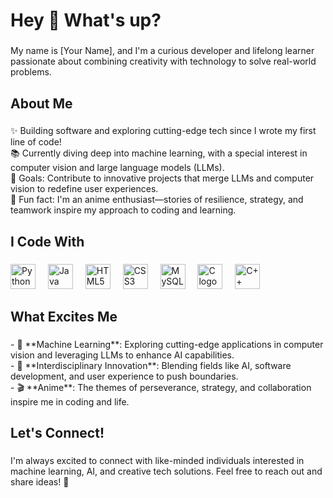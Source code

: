 <h1 align="left">Hey 👋 What's up?</h1>

###

<p align="left">
My name is [Your Name], and I'm a curious developer and lifelong learner passionate about combining creativity with technology to solve real-world problems.
</p>

###

<h2 align="left">About Me</h2>

###

<p align="left">
✨ Building software and exploring cutting-edge tech since I wrote my first line of code!<br>
📚 Currently diving deep into machine learning, with a special interest in computer vision and large language models (LLMs).<br>
🎯 Goals: Contribute to innovative projects that merge LLMs and computer vision to redefine user experiences.<br>
🎲 Fun fact: I'm an anime enthusiast—stories of resilience, strategy, and teamwork inspire my approach to coding and learning.
</p>

###

<h2 align="left">I Code With</h2>

###

<div align="left">
  <img src="https://cdn.jsdelivr.net/gh/devicons/devicon/icons/python/python-original.svg" height="40" alt="Python logo" />
  <img width="12" />
  <img src="https://cdn.jsdelivr.net/gh/devicons/devicon/icons/java/java-original.svg" height="40" alt="Java logo" />
  <img width="12" />
  <img src="https://cdn.jsdelivr.net/gh/devicons/devicon/icons/html5/html5-original.svg" height="40" alt="HTML5 logo" />
  <img width="12" />
  <img src="https://cdn.jsdelivr.net/gh/devicons/devicon/icons/css3/css3-original.svg" height="40" alt="CSS3 logo" />
  <img width="12" />
  <img src="https://cdn.jsdelivr.net/gh/devicons/devicon/icons/mysql/mysql-original.svg" height="40" alt="MySQL logo" />
  <img width="12" />
  <img src="https://cdn.jsdelivr.net/gh/devicons/devicon/icons/c/c-original.svg" height="40" alt="C logo" />
  <img width="12" />
  <img src="https://cdn.jsdelivr.net/gh/devicons/devicon/icons/cplusplus/cplusplus-original.svg" height="40" alt="C++ logo" />
</div>

###

<h2 align="left">What Excites Me</h2>

###

<p align="left">
- 🤖 **Machine Learning**: Exploring cutting-edge applications in computer vision and leveraging LLMs to enhance AI capabilities.<br>
- 🧠 **Interdisciplinary Innovation**: Blending fields like AI, software development, and user experience to push boundaries.<br>
- 🎬 **Anime**: The themes of perseverance, strategy, and collaboration inspire me in coding and life.
</p>

###

<h2 align="left">Let's Connect!</h2>

###

<p align="left">
I'm always excited to connect with like-minded individuals interested in machine learning, AI, and creative tech solutions. Feel free to reach out and share ideas! 🚀
</p>
